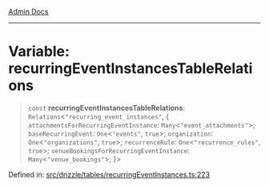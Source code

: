 [Admin Docs](/)

***

# Variable: recurringEventInstancesTableRelations

> `const` **recurringEventInstancesTableRelations**: `Relations`\<`"recurring_event_instances"`, \{ `attachmentsForRecurringEventInstance`: `Many`\<`"event_attachments"`\>; `baseRecurringEvent`: `One`\<`"events"`, `true`\>; `organization`: `One`\<`"organizations"`, `true`\>; `recurrenceRule`: `One`\<`"recurrence_rules"`, `true`\>; `venueBookingsForRecurringEventInstance`: `Many`\<`"venue_bookings"`\>; \}\>

Defined in: [src/drizzle/tables/recurringEventInstances.ts:223](https://github.com/Sourya07/talawa-api/blob/aac5f782223414da32542752c1be099f0b872196/src/drizzle/tables/recurringEventInstances.ts#L223)
